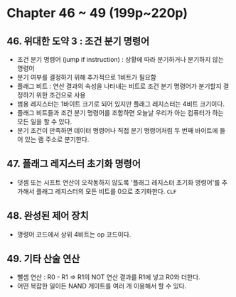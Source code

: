 # Chapter 46 ~ 49 \(199p~220p\)

## 46. 위대한 도약 3 : 조건 분기 명령어

* 조건 분기 명령어 \(jump if instruction\) : 상황에 따라 분기하거나 분기하지 않는 명령어
* 분기 여부를 결정하기 위해 추가적으로 1비트가 필요함
* 플래그 비트 : 연산 결과의 속성을 나타내는 비트로 조건 분기 명령어가 분기할지 결정하기 위한 조건으로 사용
* 범용 레지스터는 1바이트 크기로 되어 있지만 플래그 레지스터는 4비트 크기이다.
* 플래그 비트들과 조건 분기 명령어를 조합하면 오늘날 우리가 아는 컴퓨터가 하는 모든 일을 할 수 있다.
* 분기 조건이 만족하면 데이터 명령어나 직접 분기 명령어처럼 두 번째 바이트에 들어 있는 램 주소로 분기한다.

## 47. 플래그 레지스터 초기화 명령어

* 덧셈 또는 시프트 연산이 오작동하지 않도록 '플래그 레지스터 초기화 명령어'를 추가해서 플래그 레지스터의 모든 비트를 0으로 초기화한다. `CLF`

## 48. 완성된 제어 장치

* 명령어 코드에서 상위 4비트는 op 코드이다.

## 49. 기타 산술 연산

* 뺄셈 연산 : R0 - R1 =&gt; R1의 NOT 연산 결과를 R1에 넣고 R0와 더한다.
* 어떤 복잡한 일이든 NAND 게이트를 여러 개 이용해서 할 수 있다.

